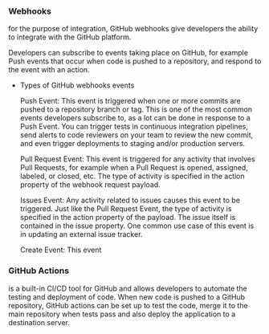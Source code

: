 ### Webhooks

for the purpose of integration, GitHub webhooks give developers the ability to integrate with the GitHub platform.

Developers can subscribe to events taking place on GitHub, for example Push events that occur when code is pushed to a repository, and respond to the event with an action.

- Types of GitHub webhooks events

    Push Event: This event is triggered when one or more commits are pushed to a repository branch or tag. This is one of the most common events developers subscribe to, as a lot can be done in response to a Push Event. You can trigger tests in continuous integration pipelines, send alerts to code reviewers on your team to review the new commit, and even trigger deployments to staging and/or production servers.

    Pull Request Event: This event is triggered for any activity that involves Pull Requests, for example when a Pull Request is opened, assigned, labeled, or closed, etc. The type of activity is specified in the action property of the webhook request payload.

    Issues Event: Any activity related to issues causes this event to be triggered. Just like the Pull Request Event, the type of activity is specified in the action property of the payload. The issue itself is contained in the issue property. One common use case of this event is in updating an external issue tracker.

    Create Event: This event

### GitHub Actions

is a built-in CI/CD tool for GitHub and allows developers to automate the testing and deployment of code. When new code is pushed to a GitHub repository, GitHub actions can be set up to test the code, merge it to the main repository when tests pass and also deploy the application to a destination server.
